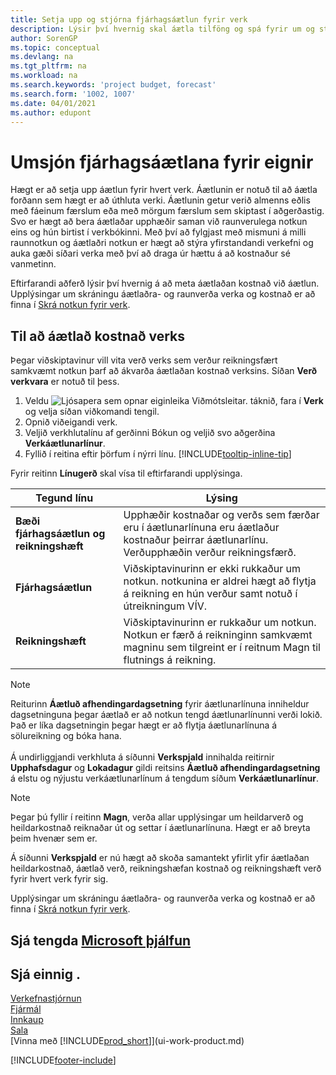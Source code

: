 ```yaml
---
title: Setja upp og stjórna fjárhagsáætlun fyrir verk
description: Lýsir því hvernig skal áætla tilföng og spá fyrir um og stjórna kostnaði verks með því að setja upp fjárhagsáætlun fyrir hvert verk.
author: SorenGP
ms.topic: conceptual
ms.devlang: na
ms.tgt_pltfrm: na
ms.workload: na
ms.search.keywords: 'project budget, forecast'
ms.search.form: '1002, 1007'
ms.date: 04/01/2021
ms.author: edupont
---
```

# <a name="manage-job-budgets"></a><a name="manage-job-budgets"></a>Umsjón fjárhagsáætlana fyrir eignir

Hægt er að setja upp áætlun fyrir hvert verk. Áætlunin er notuð til að áætla forðann sem hægt er að úthluta verki. Áætlunin getur verið almenns eðlis með fáeinum færslum eða með mörgum færslum sem skiptast í aðgerðastig. Svo er hægt að bera áætlaðar upphæðir saman við raunverulega notkun eins og hún birtist í verkbókinni. Með því að fylgjast með mismuni á milli raunnotkun og áætlaðri notkun er hægt að stýra yfirstandandi verkefni og auka gæði síðari verka með því að draga úr hættu á að kostnaður sé vanmetinn.

Eftirfarandi aðferð lýsir því hvernig á að meta áætlaðan kostnað við áætlun. Upplýsingar um skráningu áætlaðra- og raunverða verka og kostnað er að finna í [Skrá notkun fyrir verk](projects-how-record-job-usage.md).  

## <a name="to-estimate-the-budgeted-costs-for-a-job"></a><a name="to-estimate-the-budgeted-costs-for-a-job"></a><a name="JobBudgetCosts"></a> Til að áætlað kostnað verks
Þegar viðskiptavinur vill vita verð verks sem verður reikningsfært samkvæmt notkun þarf að ákvarða áætlaðan kostnað verksins. Síðan **Verð verkvara** er notuð til þess.

1. Veldu ![Ljósapera sem opnar eiginleika Viðmótsleitar.](media/ui-search/search_small.png "Segðu mér hvað þú vilt gera") táknið, fara í **Verk** og velja síðan viðkomandi tengil.  
2. Opnið viðeigandi verk.
3. Veljið verkhlutalínu af gerðinni Bókun og veljið svo aðgerðina **Verkáætlunarlínur**.
4. Fyllið í reitina eftir þörfum í nýrri línu. [!INCLUDE[tooltip-inline-tip](includes/tooltip-inline-tip_md.md)]   

Fyrir reitinn **Línugerð** skal vísa til eftirfarandi upplýsinga.  

| Tegund línu | Lýsing |
| --- | --- |
| **Bæði fjárhagsáætlun og reikningshæft** |Upphæðir kostnaðar og verðs sem færðar eru í áætlunarlínuna eru áætlaður kostnaður þeirrar áætlunarlínu. Verðupphæðin verður reikningsfærð. |
| **Fjárhagsáætlun** |Viðskiptavinurinn er ekki rukkaður um notkun. notkunina er aldrei hægt að flytja á reikning en hún verður samt notuð í útreikningum VÍV. |
| **Reikningshæft** |Viðskiptavinurinn er rukkaður um notkun. Notkun er færð á reikninginn samkvæmt magninu sem tilgreint er í reitnum Magn til flutnings á reikning. |

> [!NOTE]  
> Reiturinn **Áætluð afhendingardagsetning** fyrir áætlunarlínuna inniheldur dagsetninguna þegar áætlað er að notkun tengd áætlunarlínunni verði lokið. Það er líka dagsetningin þegar hægt er að flytja áætlunarlínuna á sölureikning og bóka hana. <br /><br /> Á undirliggjandi verkhluta á síðunni **Verkspjald** innihalda reitirnir **Upphafsdagur** og **Lokadagur** gildi reitsins **Áætluð afhendingardagsetning** á elstu og nýjustu verkáætlunarlínum á tengdum síðum **Verkáætlunarlínur**.

> [!NOTE]  
>   Þegar þú fyllir í reitinn **Magn**, verða allar upplýsingar um heildarverð og heildarkostnað reiknaðar út og settar í áætlunarlínuna. Hægt er að breyta þeim hvenær sem er.

Á síðunni **Verkspjald** er nú hægt að skoða samantekt yfirlit yfir áætlaðan heildarkostnað, áætlað verð, reikningshæfan kostnað og reikningshæft verð fyrir hvert verk fyrir sig.

Upplýsingar um skráningu áætlaðra- og raunverða verka og kostnað er að finna í [Skrá notkun fyrir verk](projects-how-record-job-usage.md).

## <a name="see-related-microsoft-training"></a><a name="see-related-microsoft-training"></a>Sjá tengda [Microsoft þjálfun](/training/modules/set-up-job-planning-lines/)

## <a name="see-also"></a><a name="see-also"></a>Sjá einnig .

[Verkefnastjórnun](projects-manage-projects.md)  
[Fjármál](finance.md)  
[Innkaup](purchasing-manage-purchasing.md)  
[Sala](sales-manage-sales.md)  
[Vinna með [!INCLUDE[prod_short](includes/prod_short.md)]](ui-work-product.md)  


[!INCLUDE[footer-include](includes/footer-banner.md)]
